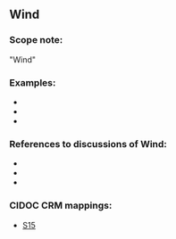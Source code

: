 
## Wind 

###  Scope note: 
"Wind" 

### Examples: 

* 
* 
* 

### References to discussions of Wind:

* 

* 

* 

### CIDOC CRM mappings: 

* [S15](http://www.ics.forth.gr/isl/CRMsci/S15_Observable_Entity)


